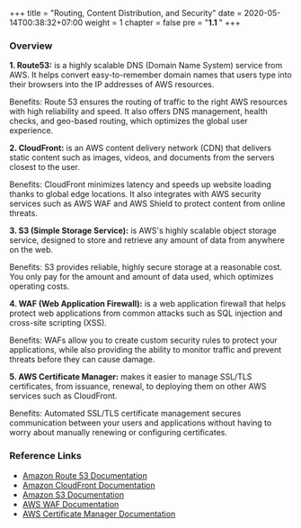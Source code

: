 +++
title = "Routing, Content Distribution, and Security"
date = 2020-05-14T00:38:32+07:00
weight = 1
chapter = false
pre = "<b>1.1 </b>"
+++

### Overview

**1. Route53:** is a highly scalable DNS (Domain Name System) service from AWS. It helps convert easy-to-remember domain names that users type into their browsers into the IP addresses of AWS resources.

Benefits: Route 53 ensures the routing of traffic to the right AWS resources with high reliability and speed. It also offers DNS management, health checks, and geo-based routing, which optimizes the global user experience.

**2. CloudFront:** is an AWS content delivery network (CDN) that delivers static content such as images, videos, and documents from the servers closest to the user.

Benefits: CloudFront minimizes latency and speeds up website loading thanks to global edge locations. It also integrates with AWS security services such as AWS WAF and AWS Shield to protect content from online threats.

**3. S3 (Simple Storage Service):** is AWS's highly scalable object storage service, designed to store and retrieve any amount of data from anywhere on the web.

Benefits: S3 provides reliable, highly secure storage at a reasonable cost. You only pay for the amount and amount of data used, which optimizes operating costs.

**4. WAF (Web Application Firewall):** is a web application firewall that helps protect web applications from common attacks such as SQL injection and cross-site scripting (XSS).

Benefits: WAFs allow you to create custom security rules to protect your applications, while also providing the ability to monitor traffic and prevent threats before they can cause damage.

**5. AWS Certificate Manager:** makes it easier to manage SSL/TLS certificates, from issuance, renewal, to deploying them on other AWS services such as CloudFront.

Benefits: Automated SSL/TLS certificate management secures communication between your users and applications without having to worry about manually renewing or configuring certificates.

### Reference Links

- [Amazon Route 53 Documentation](https://docs.aws.amazon.com/Route53/latest/DeveloperGuide/Welcome.html)
- [Amazon CloudFront Documentation](https://docs.aws.amazon.com/AmazonCloudFront/latest/DeveloperGuide/Introduction.html)
- [Amazon S3 Documentation](https://docs.aws.amazon.com/AmazonS3/latest/userguide/Welcome.html)
- [AWS WAF Documentation](https://docs.aws.amazon.com/waf/latest/developerguide/what-is-aws-waf.html)
- [AWS Certificate Manager Documentation](https://docs.aws.amazon.com/acm/latest/userguide/acm-overview.html)
